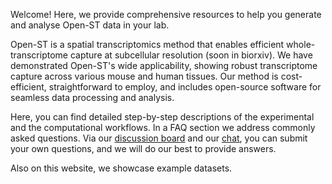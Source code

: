 Welcome! Here, we provide comprehensive resources to help you generate and analyse Open-ST data in your lab.
 
Open-ST is a spatial transcriptomics method that enables efficient whole-transcriptome capture at subcellular resolution (soon in biorxiv). We have demonstrated Open-ST's wide applicability, showing robust transcriptome capture across various mouse and human tissues. 
Our method is cost-efficient, straightforward to employ, and includes open-source software for seamless data processing and analysis.

Here, you can find detailed step-by-step descriptions of the experimental and the computational workflows. In a FAQ section we address commonly asked questions. Via our [discussion board] and our [chat], you can submit your own questions, and we will do our best to provide answers. 

 [discussion board]: https://github.com/rajewsky-lab/openst/discussions/new/chooses
 [chat]: https://gitter.im/openst/community

Also on this website, we showcase example datasets. 